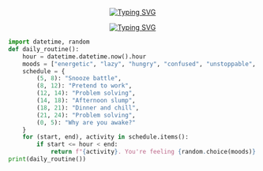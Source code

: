 <p align="center">
    <a href="https://git.io/typing-svg"><img src="https://readme-typing-svg.demolab.com?font=Tilt+Prism&size=30&pause=1000&color=0FF75B&center=true&vCenter=true&width=800&height=80&lines=HI...+I+am+Mukul+Aggarwal;Welcome+to+my+GitHub+profile;Loves+%3C%2F+chess%3E+and+%3C%2F+readingBooks%3E" alt="Typing SVG" /></a>
</p>

<p align="center">
    <a href="https://git.io/typing-svg"><img src="https://readme-typing-svg.demolab.com?font=Tilt+Prism&size=30&pause=1000&color=F70000FF&center=true&vCenter=true&width=800&height=80&lines=Updates.." alt="Typing SVG" /></a>
</p>


```python
import datetime, random
def daily_routine():
    hour = datetime.datetime.now().hour
    moods = ["energetic", "lazy", "hungry", "confused", "unstoppable", "existential"]
    schedule = {
        (5, 8): "Snooze battle",
        (8, 12): "Pretend to work",
        (12, 14): "Problem solving",
        (14, 18): "Afternoon slump",
        (18, 21): "Dinner and chill",
        (21, 24): "Problem solving",
        (0, 5): "Why are you awake?"
    }
    for (start, end), activity in schedule.items():
        if start <= hour < end:
            return f"{activity}. You're feeling {random.choice(moods)}."
print(daily_routine())


